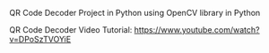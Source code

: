 QR Code Decoder Project in Python using OpenCV library in Python

QR Code Decoder Video Tutorial: https://www.youtube.com/watch?v=DPoSzTVOYiE
